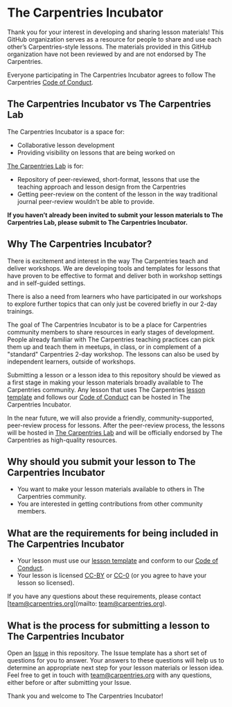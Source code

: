 # The Carpentries Incubator

Thank you for your interest in developing and sharing lesson materials! This GitHub organization serves as a resource for people to share and use each other’s Carpentries-style lessons. The materials provided in this GitHub organization have not been reviewed by and are not endorsed by The Carpentries. 

Everyone participating in The Carpentries Incubator agrees to follow The Carpentries [Code of Conduct][coc]. 

## The Carpentries Incubator vs The Carpentries Lab
The Carpentries Incubator is a space for:
* Collaborative lesson development
* Providing visibility on lessons that are being worked on

[The Carpentries Lab][carpentries-lab] is for:
* Repository of peer-reviewed, short-format, lessons that use the teaching approach and lesson design from the Carpentries
* Getting peer-review on the content of the lesson in the way traditional journal peer-review wouldn’t be able to provide.

**If you haven’t already been invited to submit your lesson materials to The Carpentries Lab, please submit to The Carpentries Incubator.** 

## Why The Carpentries Incubator?

There is excitement and interest in the way The Carpentries teach and deliver workshops. We are developing tools and templates for lessons that have proven to be effective to format and deliver both in workshop settings and in self-guided settings. 

There is also a need from learners who have participated in our workshops to explore further topics that can only just be covered briefly in our 2-day trainings.

The goal of The Carpentries Incubator is to be a place for Carpentries community members to share resources in early stages of development. People already familiar with The Carpentries teaching practices can pick them up and teach them in meetups, in class, or in complement of a "standard" Carpentries 2-day workshop. The lessons can also be used by independent learners, outside of workshops. 

Submitting a lesson or a lesson idea to this repository should be viewed as a first stage in making your lesson materials broadly available to The Carpentries community. Any lesson that uses The Carpentries [lesson template][lesson-template] and follows our [Code of Conduct][coc] can be hosted in The Carpentries Incubator. 

In the near future, we will also provide a friendly, community-supported, peer-review process for lessons. After the peer-review process, the lessons will be hosted in [The Carpentries Lab][carpentries-lab] and will be officially endorsed by The Carpentries as high-quality resources. 

## Why should you submit your lesson to The Carpentries Incubator

* You want to make your lesson materials available to others in The Carpentries community.
* You are interested in getting contributions from other community members.

## What are the requirements for being included in The Carpentries Incubator

* Your lesson must use our [lesson template][lesson-template] and conform to our [Code of Conduct][coc].
* Your lesson is licensed [CC-BY][cc-by] or [CC-0][cc-0] (or you agree to have your lesson so licensed). 

If you have any questions about these requirements, please contact [team@carpentries.org](mailto: team@carpentries.org).

## What is the process for submitting a lesson to The Carpentries Incubator
Open an [Issue][issues] in this repository. The Issue template has a short set of questions for you to answer. Your answers to these questions will help us to determine an appropriate next step for your lesson materials or lesson idea. Feel free to get in touch with team@carpentries.org with any questions, either before or after submitting your Issue. 

Thank you and welcome to The Carpentries Incubator!


[cc-0]: https://creativecommons.org/share-your-work/public-domain/cc0/
[cc-by]: https://creativecommons.org/licenses/by/4.0/
[carpentries-lab]: https://github.com/carpentrieslab/proposals
[coc]: https://docs.carpentries.org/topic_folders/policies/index_coc
[issues]: https://github.com/carpentries-incubator/proposals/issues
[lesson-template]: https://github.com/carpentries/styles
